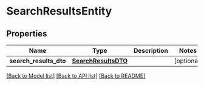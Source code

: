 # SearchResultsEntity

## Properties
Name | Type | Description | Notes
------------ | ------------- | ------------- | -------------
**search_results_dto** | [**SearchResultsDTO**](SearchResultsDTO.md) |  | [optional] 

[[Back to Model list]](../nifiDocs.md#documentation-for-models) [[Back to API list]](../nifiDocs.md#documentation-for-api-endpoints) [[Back to README]](../nifiDocs.md)


